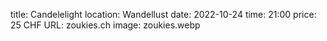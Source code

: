 title: Candelelight
location: Wandellust
date: 2022-10-24
time: 21:00
price: 25 CHF
URL: zoukies.ch
image: zoukies.webp